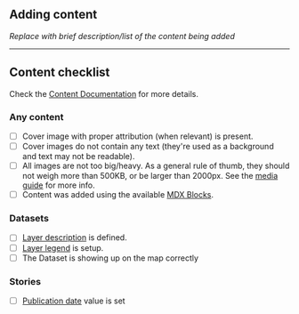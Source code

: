 ## Adding content

_Replace with brief description/list of the content being added_

---

## Content checklist

Check the [Content Documentation](https://github.com/NASA-IMPACT/veda-ui/blob/main/docs/CONTENT.md) for more details.

### Any content
- [ ] Cover image with proper attribution (when relevant) is present.
- [ ] Cover images do not contain any text (they're used as a background and text may not be readable).
- [ ] All images are not too big/heavy. As a general rule of thumb, they should not weigh more than 500KB, or be larger than 2000px. See the [media guide](https://github.com/NASA-IMPACT/veda-ui/blob/main/docs/frontmatter/media.md#media) for more info.
- [ ] Content was added using the available [MDX Blocks](https://github.com/NASA-IMPACT/veda-ui/blob/main/docs/MDX_BLOCKS.md).

### Datasets
- [ ] [Layer description](https://github.com/NASA-IMPACT/veda-ui/blob/main/docs/frontmatter/layer.md#properties) is defined.
- [ ] [Layer legend](https://github.com/NASA-IMPACT/veda-ui/blob/main/docs/frontmatter/layer.md#legend) is setup.
- [ ] The Dataset is showing up on the map correctly

### Stories
- [ ] [Publication date](https://github.com/NASA-IMPACT/veda-ui/blob/main/docs/CONTENT.md#stories) value is set
